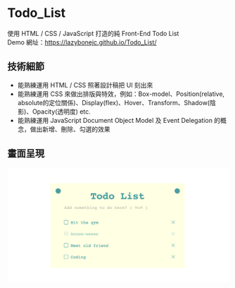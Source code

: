 # Todo_List
使用 HTML / CSS / JavaScript 打造的純 Front-End Todo List
<br>
Demo 網址：https://lazybonejc.github.io/Todo_List/
<br>
## 技術細節
* 能熟練運用 HTML / CSS 照著設計稿把 UI 刻出來
* 能熟練運用 CSS 來做出排版與特效，例如：Box-model、Position(relative, absolute的定位關係)、Display(flex)、Hover、Transform、Shadow(陰影)、Opacity(透明度) etc.
* 能熟練運用 JavaScript Document Object Model 及 Event Delegation 的概念，做出新增、刪除、勾選的效果
## 畫面呈現
![GITHUB](https://github.com/LazyBoneJC/Todo_List/blob/master/pic/todo_list.png)
